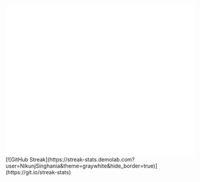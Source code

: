 <div align="center">
  		<img src="header.svg" width="800" height="400" alt="Click to see the source">
</div>
[![GitHub Streak](https://streak-stats.demolab.com?user=NikunjSinghania&theme=graywhite&hide_border=true)](https://git.io/streak-stats)
